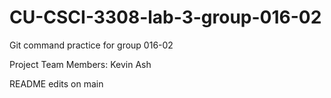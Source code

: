 # CU-CSCI-3308-lab-3-group-016-02

Git command practice for group 016-02

Project Team Members:
Kevin Ash


README edits on main
